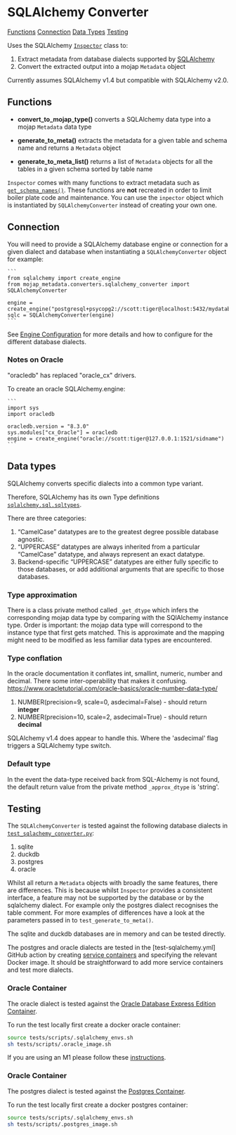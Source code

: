 # SQLAlchemy Converter

[Functions](#functions)
[Connection](#connection)
[Data Types](#data-types)
[Testing](#testing)

Uses the SQLAlchemy [`Inspector`](https://docs.sqlalchemy.org/en/20/core/reflection.html#fine-grained-reflection-with-inspector) class to:

1. Extract metadata from database dialects supported by [SQLAlchemy](https://docs.sqlalchemy.org/en/20/dialects/index.html#dialects)
2. Convert the extracted output into a mojap `Metadata` object

Currently assumes SQLAlchemy v1.4 but compatible with SQLAlchemy v2.0.

## Functions

- **convert_to_mojap_type()** converts a SQLAlchemy data type into a mojap `Metadata` data type 

- **generate_to_meta()** extracts the metadata for a given table and schema name and returns a `Metadata` object 

- **generate_to_meta_list()** returns a list of `Metadata` objects for all the tables in a given schema sorted by table name

`Inspector` comes with many functions to extract metadata such as [`get_schema_names()`](https://docs.sqlalchemy.org/en/20/core/reflection.html#sqlalchemy.engine.reflection.Inspector.get_schema_names).
These functions are **not** recreated in order to limit boiler plate code and maintenance. You can use the `inpector` object which is instantiated by `SQLAlchemyConverter` instead of creating your own one.

## Connection

You will need to provide a SQLAlchemy database engine or connection for a given dialect and database when instantiating a `SQLAlchemyConverter` object for example:

    ```
    from sqlalchemy import create_engine
    from mojap_metadata.converters.sqlalchemy_converter import SQLAlchemyConverter

    engine = create_engine("postgresql+psycopg2://scott:tiger@localhost:5432/mydatabase")
    sqlc = SQLAlchemyConverter(engine)
    ```

See [Engine Configuration](https://docs.sqlalchemy.org/en/20/core/engines.html) for more details and how to configure for the different database dialects.

### Notes on Oracle

"oracledb" has replaced "oracle_cx" drivers.

To create an oracle SQLAlchemy.engine:

    ```
    import sys
    import oracledb

    oracledb.version = "8.3.0"
    sys.modules["cx_Oracle"] = oracledb
    engine = create_engine("oracle://scott:tiger@127.0.0.1:1521/sidname")
    ```

## Data types

SQLAlchemy converts specific dialects into a common type variant. 

Therefore, SQLAlchemy has its own Type definitions [`sqlalchemy.sql.sqltypes`](https://docs.sqlalchemy.org/en/14/core/type_basics.html).

There are three categories:
    
1. “CamelCase” datatypes are to the greatest degree possible database agnostic.
2. “UPPERCASE” datatypes are always inherited from a particular “CamelCase” datatype, and always represent an exact datatype.
3. Backend-specific “UPPERCASE” datatypes are either fully specific to those databases, or add additional arguments that are specific to those databases.

### Type approximation
There is a class private method called `_get_dtype` which infers the corresponding mojap data type by comparing with the SQlAlchemy instance type. Order is important: the mojap data type will correspond to the instance type that first gets matched. 
This is approximate and the mapping might need to be modified as less familiar data types are encountered.

### Type conflation
In the oracle documentation it conflates int, smallint, numeric, number and decimal. There some inter-operability that makes it confusing. https://www.oracletutorial.com/oracle-basics/oracle-number-data-type/

1. NUMBER(precision=9, scale=0, asdecimal=False) - should return **integer**
2. NUMBER(precision=10, scale=2, asdecimal=True) - should return **decimal**

SQLAlchemy v1.4 does appear to handle this. Where the 'asdecimal' flag triggers a SQLAlchemy type switch.

### Default type
In the event the data-type received back from SQL-Alchemy is not found, the default return value from the private method `_approx_dtype` is 'string'.

## Testing

The `SQLAlchemyConverter` is tested against the following database dialects in [`test_sqlachemy_converter.py`](/tests/test_sqlalchemy_converter.py):

1. sqlite
2. duckdb
3. postgres
4. oracle

Whilst all return a `Metadata` objects with broadly the same features, there are differences. This is because whilst `Inspector` provides a consistent interface, a feature may not be supported by the database or by the sqlalchemy dialect. 
For example only the postgres dialect recognises the table comment. For more examples of differences have a look at the parameters passed in to `test_generate_to_meta()`.

The sqlite and duckdb databases are in memory and can be tested directly.

The postgres and oracle dialects are tested in the [test-sqlalchemy.yml] GitHub action by creating [service containers](https://docs.github.com/en/actions/using-containerized-services/about-service-containers) and specifying the relevant Docker image. It should be straightforward to add more service containers and test more dialects.

### Oracle Container

The oracle dialect is tested against the [Oracle Database Express Edition Container](https://github.com/gvenzl/oci-oracle-xe).

To run the test locally first create a docker oracle container:

``` bash
source tests/scripts/.sqlalchemy_envs.sh
sh tests/scripts/.oracle_image.sh
```

If you are using an M1 please follow these [instructions](https://github.com/gvenzl/oci-oracle-xe#oracle-xe-on-apple-m-chips).

### Oracle Container

The postgres dialect is tested against the [Postgres Container](https://hub.docker.com/_/postgres).

To run the test locally first create a docker postgres container:

``` bash
source tests/scripts/.sqlalchemy_envs.sh
sh tests/scripts/.postgres_image.sh
```
